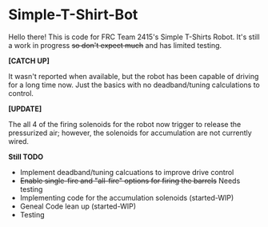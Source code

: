 # Simple-T-Shirt-Bot

Hello there! This is code for FRC Team 2415's Simple T-Shirts Robot. It's still a work in progress ~~so don't expect much~~ and has limited testing.

**[CATCH UP]**

It wasn't reported when available, but the robot has been capable of driving for a long time now. Just the basics with no deadband/tuning calculations to control.

**[UPDATE]**

The all 4 of the firing solenoids for the robot now trigger to release the pressurized air; however, the solenoids for accumulation are not currently wired.

**Still TODO**

<ul>
  <li>Implement deadband/tuning calcuations to improve drive control</li>
  <li><strike>Enable single-fire and "all-fire" options for firing the barrels</strike> Needs testing</li>
  <li>Implementing code for the accumulation solenoids (started-WIP)</li>
  <li>Geneal Code lean up (started-WIP)</li>
  <li>Testing</li>
</ul>

